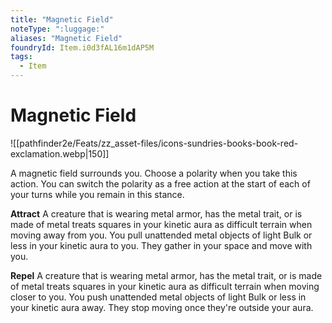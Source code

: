 ```yaml
---
title: "Magnetic Field"
noteType: ":luggage:"
aliases: "Magnetic Field"
foundryId: Item.i0d3fAL16m1dAP5M
tags:
  - Item
---
```


# Magnetic Field
![[pathfinder2e/Feats/zz_asset-files/icons-sundries-books-book-red-exclamation.webp|150]]

A magnetic field surrounds you. Choose a polarity when you take this action. You can switch the polarity as a free action at the start of each of your turns while you remain in this stance.

**Attract** A creature that is wearing metal armor, has the metal trait, or is made of metal treats squares in your kinetic aura as difficult terrain when moving away from you. You pull unattended metal objects of light Bulk or less in your kinetic aura to you. They gather in your space and move with you.

**Repel** A creature that is wearing metal armor, has the metal trait, or is made of metal treats squares in your kinetic aura as difficult terrain when moving closer to you. You push unattended metal objects of light Bulk or less in your kinetic aura away. They stop moving once they're outside your aura.
